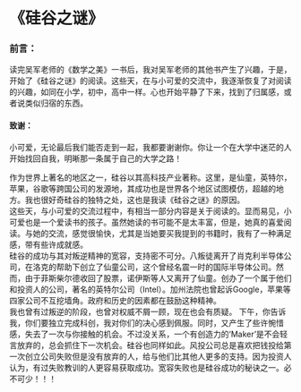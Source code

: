 # 《硅谷之谜》

### 前言：
读完吴军老师的《数学之美》一书后，我对吴军老师的其他书产生了兴趣，于是，开始了《硅谷之谜》的阅读。这些天，在与小可爱的交流中，我逐渐恢复了对阅读的兴趣，如同在小学，初中，高中一样。心也开始平静了下来，找到了归属感，或者说类似归宿的东西。
#### 致谢：
小可爱，无论最后我们能否走到一起，我都要谢谢你。你让一个在大学中迷茫的人开始找回自我，明晰那一条属于自己的大学之路！


作为世界上著名的地区之一，硅谷以其高科技产业著称。这里，是仙童，英特尔，苹果，谷歌等跨国公司的发源地，其成功也是世界各个地区试图模仿，超越的地方。我也很好奇硅谷的独特之处，这也是我读《硅谷之谜》的原因。  
这些天，与小可爱的交流过程中，有相当一部分内容是关于阅读的。显而易见，小可爱也是一个爱读书的孩子。虽然她读的书可能不是太丰富，但是，她真的喜爱阅读。与她的交流，感觉很愉快，尤其是当她要买我提到的书籍时，我有了一种满足感，带有些许成就感。  
硅谷的成功与其对叛逆精神的宽容，支持密不可分。八叛徒离开了肖克利半导体公司，在洛克的帮助下创立了仙童公司，这个曾经名震一时的国际半导体公司。然而，由于菲斯柴尔德收回了股票，诺伊斯等人又离开了仙童。创办了一个属于他们和投资人的公司，著名的英特尔公司（Intel）。加州法院也曾起诉Google，苹果等四家公司不互挖墙角。政府和历史的因素都在鼓励这种精神。   
我也曾有过叛逆的阶段，也曾对权威不屑一顾，现在也会有质疑。
下午，你告诉我，你们要独立完成科创，我对你们的决心感到佩服。同时，又产生了些许惋惜感，失去了一次与你接触的机会。不过没关系，一个有创造力的‘Maker’是不会轻言放弃的，总会抓住下一次机会。硅谷也同样如此。风投公司总是喜欢把钱投给第一次创立公司失败但是没有放弃的人，给与他们比其他人更多的支持。因为投资人认为，有过失败教训的人更容易获取成功。宽容失败也是硅谷成功的秘诀之一。必不可少！！！
  


